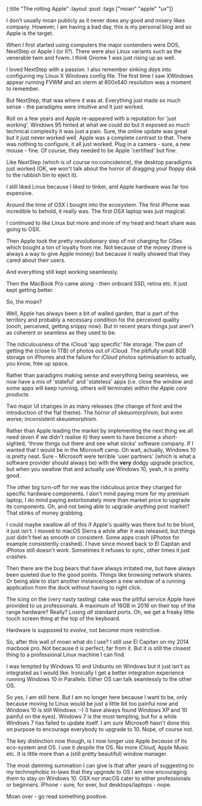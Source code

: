 {:title "The rotting Apple"
 :layout :post
 :tags  ["moan" "apple" "ux"]}

I don't usually moan publicly as it never does any good and misery likes company. However, I am having a bad day, this is my personal blog and so Apple is the target.

When I first started using computers the major contenders were DOS, NextStep or Apple I (or II?). There were also Linux variants such as the venerable twm and fvwm. I think Gnome 1 was just rising up as well.

I loved NextStep with a passion. I also remember sinking _days_ into configuring my Linux X Windows config file. The first time I saw XWindows appear running FVWM and an xterm at 800x640 resolution was a moment to remember.

But NextStep, that was where it was at. Everything just made so much sense - the paradigms were intuitive and it just worked.

Roll on a few years and Apple re-appeared with a reputation for 'just working'. Windows 95 hinted at what we could do but it exposed so much technical complexity it was just a pain. Sure, the online update was great but it just never worked well. Apple was a complete contrast to that. There was nothing to configure, it all just worked. Plug in a camera - sure, a new mouse - fine. Of course, they needed to be Apple 'certified' but fine.

Like NextStep (which is of course no coincidence), the desktop paradigms just worked (OK, we won't talk about the horror of dragging your floppy disk to the rubbish bin to eject it).

I still liked Linux because I liked to tinker, and Apple hardware was far too expensive.

Around the time of OSX I bought into the ecosystem. The first iPhone was incredible to behold, it really was. The first OSX laptop was just magical.

I continued to like Linux but more and more of my head and heart share was going to OSX.

Then Apple took the pretty revolutionary step of not charging for OSes which bought a ton of loyalty from me. Not because of the money (there is always a way to give Apple money) but because it really showed that they cared about their users.

And everything still kept working seamlessly.

Then the MacBook Pro came along - then onboard SSD, retina etc. It just kept getting better.

So, the moan?

Well, Apple has always been a bit of walled garden, that is part of the territory and probably a necessary condition for the perceived quality (oooh, perceived, getting snippy now). But in recent years things just aren't as coherent or seamless as they used to be.

The ridiculousness of the iCloud 'app specific' file storage. The pain of getting the (close to 1TB) of photos out of iCloud. The pitifully small 8GB storage on iPhones and the failure for iCloud photos optimisation to actually, you know, free up space.

Rather than paradigms making sense and everything being seamless, we now have a mix of 'stateful' and 'stateless' apps (i.e. close the window and some apps will keep running, others will terminate) _within the Apple core products_.

Two major UI changes in as many releases (the change of font and the introduction of the flat theme). The horror of skeuomorphism, but even worse; inconsistent skeuomorphism.

Rather than Apple leading the market by implementing the next thing we all need (even if we didn't realise it) they seem to have become a short-sighted, 'throw things out there and see what sticks' software company. If I wanted that I would be in the Microsoft camp. Oh wait, actually, Windows 10 is pretty neat. Sure - Microsoft were terrible 'user partners' (which is what a software provider should always be) with the **very** dodgy upgrade practice, but when you swallow that and actually use Windows 10, yeah, it is pretty good.

The other big turn-off for me was the ridiculous price they charged for specific hardware components. I don't mind paying more for my premium laptop, I do mind paying extortionately more than market price to upgrade its components. Oh, and not being able to upgrade _anything_ post market? That stinks of money grabbing.

I could maybe swallow all of this if Apple's quality was there but to be blunt, it just isn't. I moved to macOS Sierra a while after it was released, but things just didn't feel as smooth or consistent. Some apps crash (iPhotos for example consistently crashed). I have since moved back to El Capitan and iPhotos still doesn't work. Sometimes it refuses to sync, other times it just crashes.

Then there are the bug bears that have always irritated me, but have always been quieted due to the good points. Things like browsing network shares. Or being able to start another instance/open a new window of a running application from the dock without having to right click.

The icing on the (very nasty tasting) cake was the pitiful service Apple have provided to us professionals. A maximum of 16GB in 2016 on their top of the range hardware? Really? Losing _all_ standard ports. Oh, we get a freaky little touch screen thing at the top of the keyboard.

Hardware is supposed to _evolve_, not become more restrictive.

So, after this wall of moan what do I use? I still use El Capitan on my 2014 macbook pro. Not because it is perfect, far from it. But it is still the closest thing to a professional Linux machine I can find.

I was tempted by Windows 10 and Unbuntu on Windows but it just isn't as integrated as I would like. Ironically I get a better integration experience running Windows 10 in Parallels. Either OS can talk seamlessly to the other OS.

So yes, I am still here. But I am no longer here because I want to be, only because moving to Linux would be just a little bit too painful now and Windows 10 is still Windows :-) (I have always found Windows XP and 10 painful on the eyes). Windows 7 is the most tempting, but for a while Windows 7 has failed to update itself. I am _sure_ Microsoft hasn't done this on purpose to encourage everybody to upgrade to 10. Nope, of course not.

The key distinction now though, is I now longer use Apple _because_ of its eco-system and OS. I use it _despite_ the OS. No more iCloud, Apple Music etc. It is little more than a (still pretty beautiful) window manager.

The most damning summation I can give is that after years of suggesting to my technophobic in-laws that they _upgrade_ to OS I am now encouraging them to stay on Windows 10. OSX nor macOS cater to either professionals or beginners. iPhone - sure, for ever, but desktops/laptops - nope.

Moan over - go read something positive.
